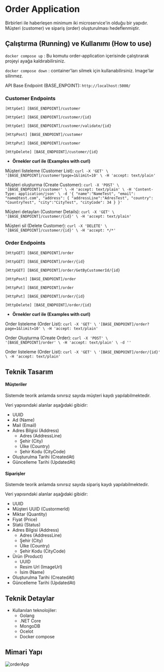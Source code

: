 # Order Application
Birbirleri ile haberleşen minimum iki microservice'in olduğu bir yapıdır. Müşteri (customer) ve sipariş (order) oluşturulması hedeflenmiştir. 

## Çalıştırma (Running) ve Kullanımı (How to use)
`docker compose up` : Bu komutu order-application içerisinde çalıştırarak projeyi ayağa kaldırabilirsiniz.

`docker compose down` : container'ları silmek için kullanabilirsiniz. Image'lar silinmez.

API Base Endpoint (BASE_ENPOINT): `http://localhost:5000/`

### Customer Endpoints

`[HttpGet] [BASE_ENDPOINT]/customer`

`[HttpGet] [BASE_ENDPOINT]/customer/{id}`

`[HttpGet] [BASE_ENDPOINT]/customer/validate/{id}`

`[HttpPost] [BASE_ENDPOINT]/customer`

`[HttpPut] [BASE_ENDPOINT]/customer`

`[HttpDelete] [BASE_ENDPOINT]/customer/{id}`


- **Örnekler curl ile (Examples with curl)**

Müşteri listeleme (Customer List): `curl -X 'GET' \ '[BASE_ENDPOINT]/customer?page=1&limit=10' \ -H 'accept: text/plain'`

Müşteri oluşturma (Create Customer): `curl -X 'POST' \
  '[BASE_ENDPOINT]/customer' \
  -H 'accept: text/plain' \
  -H 'Content-Type: application/json' \
  -d '{
    "name":"NameTest",
    "email": "name@test.com",
    "address": {
        "addressLine":"AdresTest",
        "country": "CountryTest",
        "city":"CityTest",
        "cityCode": 34
    }
}'`

Müşteri detayları (Customer Details): `curl -X 'GET' \
  '[BASE_ENDPOINT]/customer/{id}' \
  -H 'accept: text/plain'
`

Müşteri sil (Delete Customer): `curl -X 'DELETE' \
  '[BASE_ENDPOINT]/customer/{id}' \
  -H 'accept: */*'
`

### Order Endpoints

`[HttpGET] [BASE_ENDPOINT]/order`

`[HttpGET] [BASE_ENDPOINT]/order/{id}`

`[HttpGET] [BASE_ENDPOINT]/order/GetByCustomerId/{id}`

`[HttpPost] [BASE_ENDPOINT]/order`

`[HttpPut] [BASE_ENDPOINT]/order`

`[HttpPut] [BASE_ENDPOINT]/order/{id}`

`[HttpDelete] [BASE_ENDPOINT]/order/{id}`


- **Örnekler curl ile (Examples with curl)**

Order listeleme (Order List): `curl -X 'GET' \ '[BASE_ENDPOINT]/order?page=1&limit=10' \ -H 'accept: text/plain'`

Order Oluşturma (Create Order): `curl -X 'POST' \ '[BASE_ENDPOINT]/order' \ -H 'accept: text/plain' \ -d ''`

Order listeleme (Order List): `curl -X 'GET' \ '[BASE_ENDPOINT]/order/{id}' \ -H 'accept: text/plain'`

## Teknik Tasarım
#### Müşteriler
Sistemde teorik anlamda sınırsız sayıda müşteri kaydı yapılabilmektedir.

Veri yapısındaki alanlar aşağıdaki gibidir:
- UUID
- Ad (Name)
- Mail (Email)
- Adres Bilgisi (Address)
  - Adres (AddressLine)
  - Şehir (City)
  - Ülke (Country)
  - Şehir Kodu (CityCode)
- Oluşturulma Tarihi (CreatedAt)
- Güncelleme Tarihi (UpdatedAt)

#### Siparişler
Sistemde teorik anlamda sınırsız sayıda sipariş kaydı yapılabilmektedir.

Veri yapısındaki alanlar aşağıdaki gibidir:
- UUID
- Müşteri UUID (CustormerId)
- Miktar (Quantity)
- Fiyat (Price)
- Statü (Status)
- Adres Bilgisi (Address)
  - Adres (AddressLine)
  - Şehir (City)
  - Ülke (Country)
  - Şehir Kodu (CityCode)
- Ürün (Product)
  - UUID
  - Resim Url (ImageUrl)
  - İsim (Name)
- Oluşturulma Tarihi (CreatedAt)
- Güncelleme Tarihi (UpdatedAt)


## Teknik Detaylar
- Kullanılan teknolojiler:
   - Golang
   - .NET Core
   - MongoDB
   - Ocelot
   - Docker compose

## Mimari Yapı
![orderApp](https://user-images.githubusercontent.com/79265067/175916391-69353e6d-eefc-4b6e-b198-fb039be8faf8.png)
